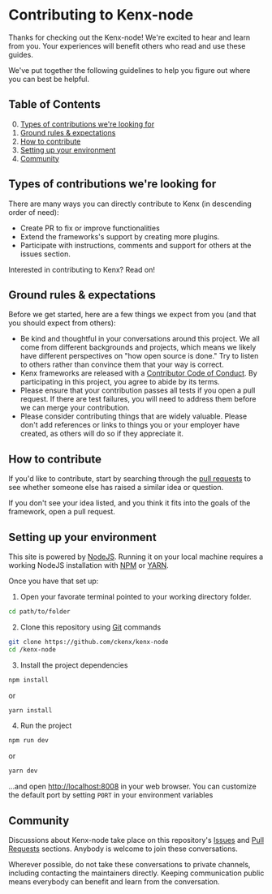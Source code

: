 # Contributing to Kenx-node

Thanks for checking out the Kenx-node! We're excited to hear and learn from you. Your experiences will benefit others who read and use these guides.

We've put together the following guidelines to help you figure out where you can best be helpful.

## Table of Contents

0. [Types of contributions we're looking for](#types-of-contributions-were-looking-for)
0. [Ground rules & expectations](#ground-rules--expectations)
0. [How to contribute](#how-to-contribute)
0. [Setting up your environment](#setting-up-your-environment)
0. [Community](#community)

## Types of contributions we're looking for

There are many ways you can directly contribute to Kenx (in descending order of need):

* Create PR to fix or improve functionalities
* Extend the frameworks's support by creating more plugins.
* Participate with instructions, comments and support for others at the issues section.

Interested in contributing to Kenx? Read on!

## Ground rules & expectations

Before we get started, here are a few things we expect from you (and that you should expect from others):

* Be kind and thoughtful in your conversations around this project. We all come from different backgrounds and projects, which means we likely have different perspectives on "how open source is done." Try to listen to others rather than convince them that your way is correct.
* Kenx frameworks are released with a [Contributor Code of Conduct](./CODE_OF_CONDUCT.md). By participating in this project, you agree to abide by its terms.
* Please ensure that your contribution passes all tests if you open a pull request. If there are test failures, you will need to address them before we can merge your contribution.
* Please consider contributing things that are widely valuable. Please don't add references or links to things you or your employer have created, as others will do so if they appreciate it.

## How to contribute

If you'd like to contribute, start by searching through the [pull requests](https://github.com/ckenx/kenx-node/pulls) to see whether someone else has raised a similar idea or question.

If you don't see your idea listed, and you think it fits into the goals of the framework, open a pull request.

## Setting up your environment

This site is powered by [NodeJS](https://nodejs.org). Running it on your local machine requires a working NodeJS installation with [NPM](https://npmjs.com/) or [YARN](https://classic.yarnpkg.com/en/).

Once you have that set up: 


1. Open your favorate terminal pointed to your working directory folder.

```bash
cd path/to/folder
```

2. Clone this repository using [Git](https://git-scm.com/) commands

```bash
git clone https://github.com/ckenx/kenx-node
cd /kenx-node
```

3. Install the project dependencies 

```bash
npm install
```
or

```bash
yarn install
```

4. Run the project

```bash
npm run dev
```
or

```bash
yarn dev
```

…and open <http://localhost:8008> in your web browser. You can customize the default port by setting `PORT` in your environment variables

## Community

Discussions about Kenx-node take place on this repository's [Issues](https://github.com/ckenx/kenx-node/issues) and [Pull Requests](https://github.com/ckenx/kenx-node/pulls) sections. Anybody is welcome to join these conversations.

Wherever possible, do not take these conversations to private channels, including contacting the maintainers directly. Keeping communication public means everybody can benefit and learn from the conversation.